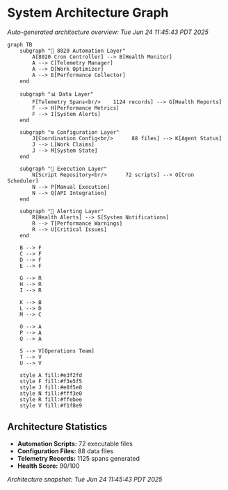 # System Architecture Graph

*Auto-generated architecture overview: Tue Jun 24 11:45:43 PDT 2025*

```mermaid
graph TB
    subgraph "🎯 8020 Automation Layer"
        A[8020 Cron Controller] --> B[Health Monitor]
        A --> C[Telemetry Manager]
        A --> D[Work Optimizer]
        A --> E[Performance Collector]
    end
    
    subgraph "📊 Data Layer"
        F[Telemetry Spans<br/>    1124 records] --> G[Health Reports]
        F --> H[Performance Metrics]
        F --> I[System Alerts]
    end
    
    subgraph "⚙️ Configuration Layer"
        J[Coordination Config<br/>      88 files] --> K[Agent Status]
        J --> L[Work Claims]
        J --> M[System State]
    end
    
    subgraph "🔧 Execution Layer"
        N[Script Repository<br/>      72 scripts] --> O[Cron Scheduler]
        N --> P[Manual Execution]
        N --> Q[API Integration]
    end
    
    subgraph "🚨 Alerting Layer"
        R[Health Alerts] --> S[System Notifications]
        R --> T[Performance Warnings]
        R --> U[Critical Issues]
    end
    
    B --> F
    C --> F
    D --> F
    E --> F
    
    G --> R
    H --> R
    I --> R
    
    K --> B
    L --> D
    M --> C
    
    O --> A
    P --> A
    Q --> A
    
    S --> V[Operations Team]
    T --> V
    U --> V
    
    style A fill:#e3f2fd
    style F fill:#f3e5f5
    style J fill:#e8f5e8
    style N fill:#fff3e0
    style R fill:#ffebee
    style V fill:#f1f8e9
```

## Architecture Statistics
- **Automation Scripts:**       72 executable files
- **Configuration Files:**       88 data files
- **Telemetry Records:**     1125 spans generated
- **Health Score:** 90/100

*Architecture snapshot: Tue Jun 24 11:45:43 PDT 2025*
